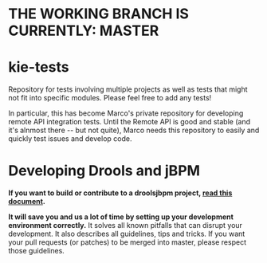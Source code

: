 
THE WORKING BRANCH IS CURRENTLY: MASTER
=======================================

kie-tests
=========

Repository for tests involving multiple projects as well as tests that might not fit into specific
modules. Please feel free to add any tests!

In particular, this has become Marco's private repository for developing remote API integration
tests. Until the Remote API is good and stable (and it's alnmost there -- but not quite), Marco 
needs this repository to easily and quickly test issues and develop code. 

Developing Drools and jBPM
==========================

**If you want to build or contribute to a droolsjbpm project, [read this document](https://github.com/droolsjbpm/droolsjbpm-build-bootstrap/blob/master/README.md).**

**It will save you and us a lot of time by setting up your development environment correctly.**
It solves all known pitfalls that can disrupt your development.
It also describes all guidelines, tips and tricks.
If you want your pull requests (or patches) to be merged into master, please respect those guidelines.
